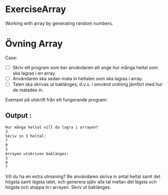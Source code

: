 # ExerciseArray
Working with array by generating random numbers.

# Övning Array

Case:

- [ ]  Skriv ett program som ber användaren att ange hur många heltal som ska lagras i en array.
- [ ]  Användaren ska sedan mata in heltalen som ska lagras i array.
- [ ]  Talen ska skrivas ut baklänges, d.v.s. i omvänd ordning jämfört med hur de matades in.

Exempel på utskrift från ett fungerande program:
## Output :
```
Hur många heltal vill du lagra i arrayen?
3
Skriv in 3 heltal:
7
9
3
Arrayen utskriven baklänges:
3
9
7
```

Vill du ha en extra utmaning? Be användaren skriva in antal heltal samt det högsta samt lägsta talet, och generera själv alla tal mellan det lägsta och högsta och stoppa in i arrayen. Skriv ut baklänges.